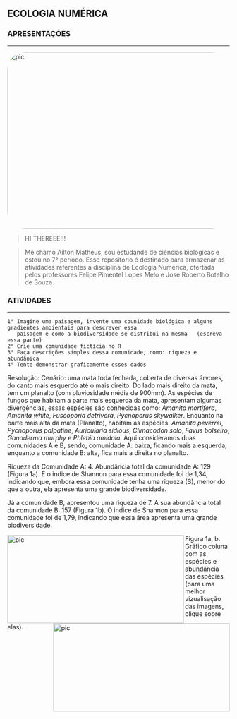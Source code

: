## ECOLOGIA NUMÉRICA

### APRESENTAÇÕES
_________________________________________________________________
<img align="center" alt="pic" height="400" width="1100" style="border-radius:40px;" src="https://media0.giphy.com/media/Nx0rz3jtxtEre/giphy.gif?cid=790b761128bf2c363fccb8c2657ce046565eea51baa99096&rid=giphy.gif&ct=g">



>HI THEREEE!!!

> Me chamo Ailton Matheus, sou estudande de ciências biológicas e estou no 7° período. Esse repositorio é destinado para armazenar as atividades referentes a disciplina de Ecologia Numérica, ofertada pelos professores Felipe Pimentel Lopes Melo e Jose Roberto Botelho de Souza.




### ATIVIDADES
________________________________________________________________
```
1° Imagine uma paisagem, invente uma counidade biológica e alguns gradientes ambientais para descrever essa 
   paisagem e como a biodiversidade se distribui na mesma   (escreva essa parte)
2° Crie uma comunidade fictícia no R
3° Faça descrições simples dessa comunidade, como: riqueza e abundânica
4° Tente demonstrar graficamente esses dados
```

Resolução:
Cenário: uma mata toda fechada, coberta de diversas árvores, do canto mais esquerdo até o mais direito. Do lado mais direito da mata, tem um planalto (com pluviosidade média de 900mm). As espécies de fungos que habitam a parte mais esquerda da mata, apresentam algumas divergências, essas espécies são conhecidas como: _Amanita mortifera_, _Amanita white_, _Fuscoporia detrivora_, _Pycnoporus skywalker_. Enquanto na parte mais alta da mata (Planalto), habitam as espécies: _Amanita peverrel_, _Pycnoporus palpatine_, _Auricularia sidious_, _Climacodon solo_, _Favus bolseiro_, _Ganoderma murphy_ e _Phlebia amidala_.
Aqui consideramos duas comunidades A e B, sendo, comunidade A: baixa, ficando mais a esquerda, enquanto a comunidade B: alta, fica mais a direita no planalto.

Riqueza da Comunidade A: 4. Abundância total da comunidade A: 129 (Figura 1a). E o indice de Shannon para essa comunidade foi de 1,34, indicando que, embora essa comunidade tenha uma riqueza (S), menor do que a outra, ela apresenta uma grande biodiversidade. 

Já a comunidade B, apresentou uma riqueza de 7. A sua abundância total da comunidade B: 157 (Figura 1b). O indice de Shannon para essa comunidade foi de 1,79, indicando que essa área apresenta uma grande biodiversidade. 

<img align="left" alt="pic" height="200" width="400" src="https://i.imgur.com/IZni9tU.png">
<img align="right" alt="pic" height="200" width="400" src="https://i.imgur.com/z6zlyVM.png">
Figura 1a, b. Gráfico coluna com as espécies e abundância das espécies (para uma melhor vizualisação das imagens, clique sobre elas).

